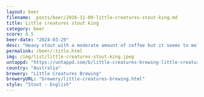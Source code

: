 ```yaml
---
layout: beer
filename: _posts/beer/2016-11-09-little-creatures-stout-king.md
title: Little creatures stout king
category: beer
score: 8.5
beer-date: "2024-03-29"
desc: "Heavy stout with a moderate amount of coffee but it seems to mellow quickly and then has a sweetness coming through. Very well put together"
permalink: /beer/:title.html
img: /img/list/little-creatures-stout-king.jpeg
untappd: "https://untappd.com/b/little-creatures-brewing-little-creatures-brewing-single-batch-stout-king/5276808"
country: "Australia"
brewery: "Little Creatures Brewing"
breweryURL: "brewery/little-creatures-brewing.html"
style: "Stout - English"
---
```

